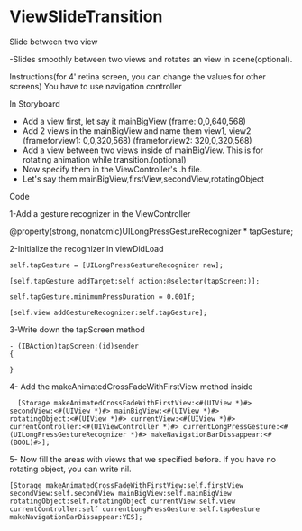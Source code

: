 ViewSlideTransition
===================
Slide between two view

-Slides smoothly between two views and rotates an view in scene(optional).

Instructions(for 4' retina screen, you can change the values for other screens)
You have to use navigation controller

In Storyboard
- Add a view first, let say it mainBigView (frame: 0,0,640,568)
- Add 2 views in the mainBigView and name them view1, view2 (frameforview1: 0,0,320,568) (frameforview2: 320,0,320,568)
- Add a view between two views inside of mainBigView. This is for rotating animation while transition.(optional)
- Now specify them in the ViewController's .h file.
- Let's say them mainBigView,firstView,secondView,rotatingObject

Code

1-Add a gesture recognizer in the ViewController

  @property(strong, nonatomic)UILongPressGestureRecognizer * tapGesture;

2-Initialize the recognizer in viewDidLoad

    self.tapGesture = [UILongPressGestureRecognizer new];
  
    [self.tapGesture addTarget:self action:@selector(tapScreen:)];
    
    self.tapGesture.minimumPressDuration = 0.001f;
    
    [self.view addGestureRecognizer:self.tapGesture];
    
3-Write down the tapScreen method

    - (IBAction)tapScreen:(id)sender
    {
    
    }
   
4- Add the makeAnimatedCrossFadeWithFirstView method inside
      
      [Storage makeAnimatedCrossFadeWithFirstView:<#(UIView *)#> secondView:<#(UIView *)#> mainBigView:<#(UIView *)#>      rotatingObject:<#(UIView *)#> currentView:<#(UIView *)#> currentController:<#(UIViewController *)#> currentLongPressGesture:<#(UILongPressGestureRecognizer *)#> makeNavigationBarDissappear:<#(BOOL)#>];
  
5- Now fill the areas with views that we specified before. If you have no rotating object, you can write nil.

    [Storage makeAnimatedCrossFadeWithFirstView:self.firstView secondView:self.secondView mainBigView:self.mainBigView   rotatingObject:self.rotatingObject currentView:self.view currentController:self currentLongPressGesture:self.tapGesture makeNavigationBarDissappear:YES];
  
